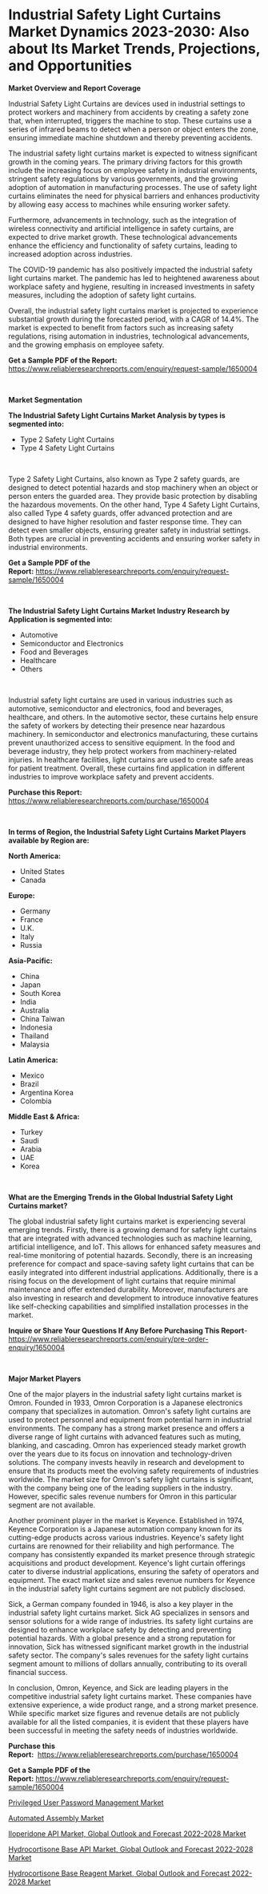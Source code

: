 <p><h1>Industrial Safety Light Curtains Market Dynamics 2023-2030: Also about Its Market Trends, Projections, and Opportunities</h1></p><p><strong>Market Overview and Report Coverage</strong></p>
<p><p>Industrial Safety Light Curtains are devices used in industrial settings to protect workers and machinery from accidents by creating a safety zone that, when interrupted, triggers the machine to stop. These curtains use a series of infrared beams to detect when a person or object enters the zone, ensuring immediate machine shutdown and thereby preventing accidents.</p><p>The industrial safety light curtains market is expected to witness significant growth in the coming years. The primary driving factors for this growth include the increasing focus on employee safety in industrial environments, stringent safety regulations by various governments, and the growing adoption of automation in manufacturing processes. The use of safety light curtains eliminates the need for physical barriers and enhances productivity by allowing easy access to machines while ensuring worker safety.</p><p>Furthermore, advancements in technology, such as the integration of wireless connectivity and artificial intelligence in safety curtains, are expected to drive market growth. These technological advancements enhance the efficiency and functionality of safety curtains, leading to increased adoption across industries.</p><p>The COVID-19 pandemic has also positively impacted the industrial safety light curtains market. The pandemic has led to heightened awareness about workplace safety and hygiene, resulting in increased investments in safety measures, including the adoption of safety light curtains.</p><p>Overall, the industrial safety light curtains market is projected to experience substantial growth during the forecasted period, with a CAGR of 14.4%. The market is expected to benefit from factors such as increasing safety regulations, rising automation in industries, technological advancements, and the growing emphasis on employee safety.</p></p>
<p><strong>Get a Sample PDF of the Report:</strong> <a href="https://www.reliableresearchreports.com/enquiry/request-sample/1650004">https://www.reliableresearchreports.com/enquiry/request-sample/1650004</a></p>
<p>&nbsp;</p>
<p><strong>Market Segmentation</strong></p>
<p><strong>The Industrial Safety Light Curtains Market Analysis by types is segmented into:</strong></p>
<p><ul><li>Type 2 Safety Light Curtains</li><li>Type 4 Safety Light Curtains</li></ul></p>
<p>&nbsp;</p>
<p><p>Type 2 Safety Light Curtains, also known as Type 2 safety guards, are designed to detect potential hazards and stop machinery when an object or person enters the guarded area. They provide basic protection by disabling the hazardous movements. On the other hand, Type 4 Safety Light Curtains, also called Type 4 safety guards, offer advanced protection and are designed to have higher resolution and faster response time. They can detect even smaller objects, ensuring greater safety in industrial settings. Both types are crucial in preventing accidents and ensuring worker safety in industrial environments.</p></p>
<p><strong>Get a Sample PDF of the Report:</strong>&nbsp;<a href="https://www.reliableresearchreports.com/enquiry/request-sample/1650004">https://www.reliableresearchreports.com/enquiry/request-sample/1650004</a></p>
<p>&nbsp;</p>
<p><strong>The Industrial Safety Light Curtains Market Industry Research by Application is segmented into:</strong></p>
<p><ul><li>Automotive</li><li>Semiconductor and Electronics</li><li>Food and Beverages</li><li>Healthcare</li><li>Others</li></ul></p>
<p>&nbsp;</p>
<p><p>Industrial safety light curtains are used in various industries such as automotive, semiconductor and electronics, food and beverages, healthcare, and others. In the automotive sector, these curtains help ensure the safety of workers by detecting their presence near hazardous machinery. In semiconductor and electronics manufacturing, these curtains prevent unauthorized access to sensitive equipment. In the food and beverage industry, they help protect workers from machinery-related injuries. In healthcare facilities, light curtains are used to create safe areas for patient treatment. Overall, these curtains find application in different industries to improve workplace safety and prevent accidents.</p></p>
<p><strong>Purchase this Report:</strong>&nbsp; <a href="https://www.reliableresearchreports.com/purchase/1650004">https://www.reliableresearchreports.com/purchase/1650004</a></p>
<p>&nbsp;</p>
<p><strong>In terms of Region, the Industrial Safety Light Curtains Market Players available by Region are:</strong></p>
<p>
    <p> <strong> North America: </strong>
        <ul>
            <li>United States</li>
            <li>Canada</li>
        </ul>
        </p> 
    <p> <strong> Europe: </strong>
        <ul>
            <li>Germany</li>
            <li>France</li>
            <li>U.K.</li>
            <li>Italy</li>
            <li>Russia</li>
        </ul>
        </p> 
    <p> <strong> Asia-Pacific: </strong>
        <ul>
            <li>China</li>
            <li>Japan</li>
            <li>South Korea</li>
            <li>India</li>
            <li>Australia</li>
            <li>China Taiwan</li>
            <li>Indonesia</li>
            <li>Thailand</li>
            <li>Malaysia</li>
        </ul>
        </p> 
    <p> <strong> Latin America: </strong>
        <ul>
            <li>Mexico</li>
            <li>Brazil</li>
            <li>Argentina Korea</li>
            <li>Colombia</li>
        </ul>
        </p> 
    <p> <strong> Middle East & Africa: </strong>
        <ul>
            <li>Turkey</li>
            <li>Saudi</li>
            <li>Arabia</li>
            <li>UAE</li>
            <li>Korea</li>
        </ul>
    </p>
    </p>
<p>&nbsp;</p>
<p><strong>What are the Emerging Trends in the Global Industrial Safety Light Curtains market?</strong></p>
<p><p>The global industrial safety light curtains market is experiencing several emerging trends. Firstly, there is a growing demand for safety light curtains that are integrated with advanced technologies such as machine learning, artificial intelligence, and IoT. This allows for enhanced safety measures and real-time monitoring of potential hazards. Secondly, there is an increasing preference for compact and space-saving safety light curtains that can be easily integrated into different industrial applications. Additionally, there is a rising focus on the development of light curtains that require minimal maintenance and offer extended durability. Moreover, manufacturers are also investing in research and development to introduce innovative features like self-checking capabilities and simplified installation processes in the market.</p></p>
<p><strong>Inquire or Share Your Questions If Any Before Purchasing This Report</strong>- <a href="https://www.reliableresearchreports.com/enquiry/pre-order-enquiry/1650004">https://www.reliableresearchreports.com/enquiry/pre-order-enquiry/1650004</a></p>
<p>&nbsp;</p>
<p><strong>Major Market Players</strong></p>
<p><p>One of the major players in the industrial safety light curtains market is Omron. Founded in 1933, Omron Corporation is a Japanese electronics company that specializes in automation. Omron's safety light curtains are used to protect personnel and equipment from potential harm in industrial environments. The company has a strong market presence and offers a diverse range of light curtains with advanced features such as muting, blanking, and cascading. Omron has experienced steady market growth over the years due to its focus on innovation and technology-driven solutions. The company invests heavily in research and development to ensure that its products meet the evolving safety requirements of industries worldwide. The market size for Omron's safety light curtains is significant, with the company being one of the leading suppliers in the industry. However, specific sales revenue numbers for Omron in this particular segment are not available.</p><p>Another prominent player in the market is Keyence. Established in 1974, Keyence Corporation is a Japanese automation company known for its cutting-edge products across various industries. Keyence's safety light curtains are renowned for their reliability and high performance. The company has consistently expanded its market presence through strategic acquisitions and product development. Keyence's light curtain offerings cater to diverse industrial applications, ensuring the safety of operators and equipment. The exact market size and sales revenue numbers for Keyence in the industrial safety light curtains segment are not publicly disclosed.</p><p>Sick, a German company founded in 1946, is also a key player in the industrial safety light curtains market. Sick AG specializes in sensors and sensor solutions for a wide range of industries. Its safety light curtains are designed to enhance workplace safety by detecting and preventing potential hazards. With a global presence and a strong reputation for innovation, Sick has witnessed significant market growth in the industrial safety sector. The company's sales revenues for the safety light curtains segment amount to millions of dollars annually, contributing to its overall financial success.</p><p>In conclusion, Omron, Keyence, and Sick are leading players in the competitive industrial safety light curtains market. These companies have extensive experience, a wide product range, and a strong market presence. While specific market size figures and revenue details are not publicly available for all the listed companies, it is evident that these players have been successful in meeting the safety needs of industries worldwide.</p></p>
<p><strong>Purchase this Report:</strong>&nbsp;&nbsp;<a href="https://www.reliableresearchreports.com/purchase/1650004">https://www.reliableresearchreports.com/purchase/1650004</a></p>
<p></p>
<p><strong>Get a Sample PDF of the Report:</strong>&nbsp;<a href="https://www.reliableresearchreports.com/enquiry/request-sample/1650004">https://www.reliableresearchreports.com/enquiry/request-sample/1650004</a></p>
<p><p><a href="https://medium.com/@fosterfahey1016/privileged-user-password-management-market-size-cagr-trends-2024-2030-4e3b42853c9c">Privileged User Password Management Market</a></p><p><a href="https://medium.com/@jonatanjast6362/decoding-automated-assembly-market-metrics-market-share-trends-and-growth-patterns-712f16b0f30f">Automated Assembly Market</a></p><p><a href="https://www.linkedin.com/pulse/iloperidone-api-market-global-outlook-forecast-2022-2028/">Iloperidone API Market, Global Outlook and Forecast 2022-2028 Market</a></p><p><a href="https://www.linkedin.com/pulse/hydrocortisone-base-api-market-global-outlook-forecast-2022-2028/">Hydrocortisone Base API Market, Global Outlook and Forecast 2022-2028 Market</a></p><p><a href="https://www.linkedin.com/pulse/hydrocortisone-base-reagent-market-global-outlook-forecast/">Hydrocortisone Base Reagent Market, Global Outlook and Forecast 2022-2028 Market</a></p></p>